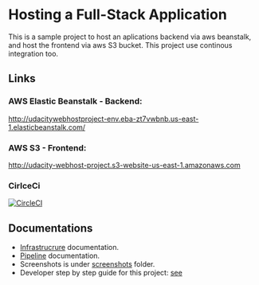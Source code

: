 # Hosting a Full-Stack Application
This is a sample project to host an aplications backend via aws beanstalk, and host the frontend via aws S3 bucket. This project use continous integration too.

## Links
### AWS Elastic Beanstalk - Backend:
http://udacitywebhostproject-env.eba-zt7vwbnb.us-east-1.elasticbeanstalk.com/

### AWS S3 - Frontend:
http://udacity-webhost-project.s3-website-us-east-1.amazonaws.com

### CirlceCi
[![CircleCI](https://circleci.com/gh/CsabaBuchert/DeploymentProcessProjectCode/tree/master.svg?style=svg)](https://circleci.com/gh/CsabaBuchert/DeploymentProcessProjectCode/tree/master)

## Documentations
- [Infrastrucrure](./docs/infrastructure.md) documentation.
- [Pipeline](./docs/pipeline.md) documentation.
- Screenshots is under [screenshots](./screenshots) folder.
- Developer step by step guide for this project: [see](./udagram/README_FOR_ME.md)
